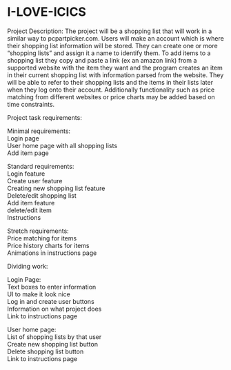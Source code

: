 # I-LOVE-ICICS

Project Description:
The project will be a shopping list that will work in a similar way to pcpartpicker.com. Users will make an account which is where their shopping list information will be stored. They can create one or more “shopping lists” and assign it a name to identify them. To add items to a shopping list they copy and paste a link (ex an amazon link) from a supported website with the item they want and the program creates an item in their current shopping list with information parsed from the website. They will be able to refer to their shopping lists and the items in their lists later when they log onto their account. Additionally functionality such as price matching from different websites or price charts may be added based on time constraints.

Project task requirements:

Minimal requirements:  
Login page    
User home page with all shopping lists    
Add item page    

Standard requirements:  
Login feature    
Create user feature    
Creating new shopping list feature    
Delete/edit shopping list    
Add item feature    
delete/edit item    
Instructions    

Stretch requirements:  
Price matching for items  
Price history charts for items  
Animations in instructions page  


Dividing work:

Login Page:  
Text boxes to enter information  
UI to make it look nice  
Log in and create user buttons  
Information on what project does  
Link to instructions page  

User home page:  
List of shopping lists by that user  
Create new shopping list button  
Delete shopping list button  
Link to instructions page  
